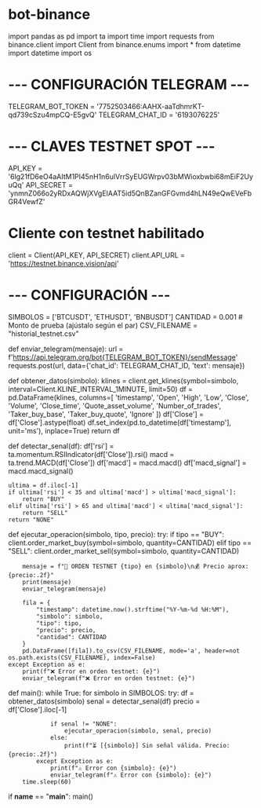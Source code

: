 # bot-binance
import pandas as pd
import ta
import time
import requests
from binance.client import Client
from binance.enums import *
from datetime import datetime
import os

# --- CONFIGURACIÓN TELEGRAM ---
TELEGRAM_BOT_TOKEN = '7752503466:AAHX-aaTdhmrKT-qd739cSzu4mpCQ-E5gvQ'
TELEGRAM_CHAT_ID = '6193076225'

# --- CLAVES TESTNET SPOT ---
API_KEY = '6lg21fD6eO4aAItM1PI45nH1n6ulVrrSyEUGWrpv03bMWioxbwbi68mEiF2UyuQq'
API_SECRET = 'ynmnZ066o2yRDxAQWjXVgEIAAT5id5QnBZanGFGvmd4hLN49eQwEVeFbGR4VewfZ'

# Cliente con testnet habilitado
client = Client(API_KEY, API_SECRET)
client.API_URL = 'https://testnet.binance.vision/api'

# --- CONFIGURACIÓN ---
SIMBOLOS = ['BTCUSDT', 'ETHUSDT', 'BNBUSDT']
CANTIDAD = 0.001  # Monto de prueba (ajústalo según el par)
CSV_FILENAME = "historial_testnet.csv"

def enviar_telegram(mensaje):
    url = f'https://api.telegram.org/bot{TELEGRAM_BOT_TOKEN}/sendMessage'
    requests.post(url, data={'chat_id': TELEGRAM_CHAT_ID, 'text': mensaje})

def obtener_datos(simbolo):
    klines = client.get_klines(symbol=simbolo, interval=Client.KLINE_INTERVAL_1MINUTE, limit=50)
    df = pd.DataFrame(klines, columns=[
        'timestamp', 'Open', 'High', 'Low', 'Close', 'Volume', 'Close_time',
        'Quote_asset_volume', 'Number_of_trades', 'Taker_buy_base', 'Taker_buy_quote', 'Ignore'
    ])
    df['Close'] = df['Close'].astype(float)
    df.set_index(pd.to_datetime(df['timestamp'], unit='ms'), inplace=True)
    return df

def detectar_senal(df):
    df['rsi'] = ta.momentum.RSIIndicator(df['Close']).rsi()
    macd = ta.trend.MACD(df['Close'])
    df['macd'] = macd.macd()
    df['macd_signal'] = macd.macd_signal()

    ultima = df.iloc[-1]
    if ultima['rsi'] < 35 and ultima['macd'] > ultima['macd_signal']:
        return "BUY"
    elif ultima['rsi'] > 65 and ultima['macd'] < ultima['macd_signal']:
        return "SELL"
    return "NONE"

def ejecutar_operacion(simbolo, tipo, precio):
    try:
        if tipo == "BUY":
            client.order_market_buy(symbol=simbolo, quantity=CANTIDAD)
        elif tipo == "SELL":
            client.order_market_sell(symbol=simbolo, quantity=CANTIDAD)

        mensaje = f"🧪 ORDEN TESTNET {tipo} en {simbolo}\n💰 Precio aprox: {precio:.2f}"
        print(mensaje)
        enviar_telegram(mensaje)

        fila = {
            "timestamp": datetime.now().strftime("%Y-%m-%d %H:%M"),
            "simbolo": simbolo,
            "tipo": tipo,
            "precio": precio,
            "cantidad": CANTIDAD
        }
        pd.DataFrame([fila]).to_csv(CSV_FILENAME, mode='a', header=not os.path.exists(CSV_FILENAME), index=False)
    except Exception as e:
        print(f"❌ Error en orden testnet: {e}")
        enviar_telegram(f"❌ Error en orden testnet: {e}")

def main():
    while True:
        for simbolo in SIMBOLOS:
            try:
                df = obtener_datos(simbolo)
                senal = detectar_senal(df)
                precio = df['Close'].iloc[-1]

                if senal != "NONE":
                    ejecutar_operacion(simbolo, senal, precio)
                else:
                    print(f"⏳ [{simbolo}] Sin señal válida. Precio: {precio:.2f}")
            except Exception as e:
                print(f"⚠️ Error con {simbolo}: {e}")
                enviar_telegram(f"⚠️ Error con {simbolo}: {e}")
        time.sleep(60)

if __name__ == "__main__":
    main()

